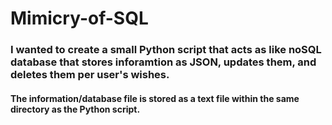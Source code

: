 # Mimicry-of-SQL
### I wanted to create a small Python script that acts as like noSQL database that stores inforamtion as JSON, updates them, and deletes them per user's wishes. 
#### The information/database file is stored as a text file within the same directory as the Python script.
